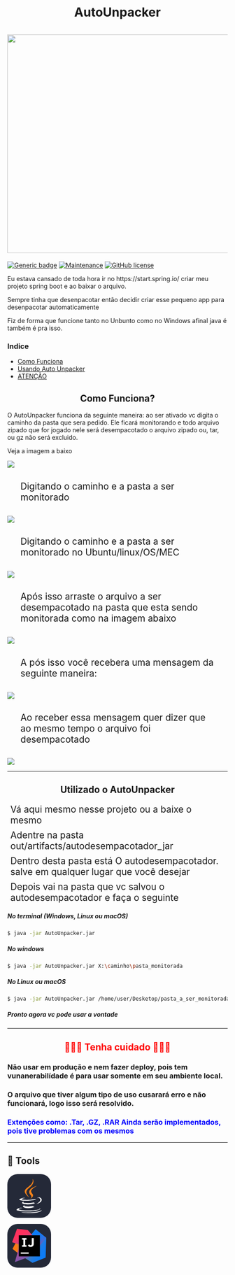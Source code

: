 <h1 align="center" >
    <br>AutoUnpacker<br><br> 
    <img src="/doc-image/AutoUnpacker-image.png" width="750" height="500">
</h1>

 [![Generic badge](https://img.shields.io/badge/<PRIMEIRAVERSAO>-<1.0>-<COLOR>.svg)](https://shields.io/) [![Maintenance](https://img.shields.io/badge/Maintained%3F-yes-green.svg)](https://GitHub.com/Naereen/StrapDown.js/graphs/commit-activity) [![GitHub license](https://img.shields.io/github/license/Naereen/StrapDown.js.svg)](https://github.com/Naereen/StrapDown.js/blob/master/LICENSE)



<p>
Eu estava cansado de toda hora ir no https://start.spring.io/
criar meu projeto spring boot e ao baixar o arquivo.
</p>

<p>
Sempre tinha que desenpacotar então decidir criar esse pequeno app para desenpacotar automaticamente
</p>

<p>
Fiz de forma que funcione tanto no Unbunto como no Windows afinal java é também é pra isso.
</p>

### Indice
- [Como Funciona](#-Como-Funciona)
- [Usando Auto Unpacker](#-Utilizado-o-AutoUnpacker)
- [ATENÇÃO](#-🚨🚨🚨-Tenha-cuidado-🚨🚨🚨)

<h2 align="center">Como Funciona?</h2>
<p>
O AutoUnpacker funciona da seguinte maneira: ao ser ativado vc digita o caminho da pasta que sera pedido. Ele ficará monitorando e todo arquivo zipado que for jogado nele será desempacotado o arquivo zipado ou, tar, ou gz não será excluido.
</p>
<p>Veja a imagem a baixo</p>
<img src="/doc-image/pedindo o caminh e pasta a ser monitoradoII.png">

<p style="padding: 10px; margin: 20px; font-size: 1.3rem;">Digitando o caminho e a pasta a ser monitorado</p>
<img src="/doc-image/digitando o caminho e a pasta no windowsII.png">

<p style="padding: 10px; margin: 20px; font-size: 1.3rem;">Digitando o caminho e a pasta a ser monitorado no Ubuntu/linux/OS/MEC</p>
<img src="/doc-image/digitando o caminho e a pasta no ubuntu-linuxII.png">

<p style="padding: 10px; margin: 20px; font-size: 1.3rem;">Após isso arraste o arquivo a ser desempacotado na pasta que esta sendo monitorada como na imagem abaixo</p>
<img src="/doc-image/arrastando par pasta monitorada afim de descompactar.png">

<p style="padding: 10px; margin: 20px; font-size: 1.3rem;">A pós isso você recebera uma mensagem da seguinte maneira:</p>
<img src="/doc-image/arquivo detectado e desempacotadoII.png">

<p style="padding: 10px; margin: 20px; font-size: 1.3rem;">Ao receber essa mensagem quer dizer que ao mesmo tempo o arquivo foi desempacotado</p>
<img src="/doc-image/Arquivo desempacotado com sucesso.png">

<hr>

<h2 align="center">Utilizado o AutoUnpacker</h2>
<p style="padding: 2px; margin: 5px; font-size: 1.3rem;">Vá aqui mesmo nesse projeto ou a baixe o mesmo</p>
<p style="padding: 2px; margin: 5px; font-size: 1.3rem;">Adentre na pasta out/artifacts/autodesempacotador_jar</p>
<p style="padding: 2px; margin: 5px; font-size: 1.3rem;">
Dentro desta pasta está O autodesempacotador.
salve em qualquer lugar que você desejar
</p>
<p style="padding: 2px; margin: 5px; font-size: 1.3rem;">Depois vai na pasta que vc salvou o autodesempacotador e faça o seguinte</p>

##### No terminal (Windows, Linux ou macOS)
```bash
$ java -jar AutoUnpacker.jar
```

##### No windows
```bash
$ java -jar AutoUnpacker.jar X:\caminho\pasta_monitorada
```

##### No Linux ou macOS
```bash
$ java -jar AutoUnpacker.jar /home/user/Desketop/pasta_a_ser_monitorada
```
##### Pronto agora vc pode usar a vontade

<hr>

<h2 align="center" style="color:red">🚨🚨🚨 Tenha cuidado 🚨🚨🚨</h2>

### Não usar em produção e nem fazer deploy, pois tem vunanerabilídade é para usar somente em seu ambiente local.

### O arquivo que tiver algum tipo de uso cusarará erro e não funcionará, logo isso será resolvido.

<h3 style="color: blue;">  Extenções como: .Tar, .GZ, .RAR Ainda serão implementados, pois tive problemas com os mesmos</h3>

<hr>

## 🔨 Tools

<svg xmlns="http://www.w3.org/2000/svg" width="100" height="100" fill="none" viewBox="0 0 256 256"><rect width="256" height="256" fill="#242938" rx="60"/><path fill="#fff" d="M101.634 182.619C101.634 182.619 93.9548 187.293 106.979 188.63C122.707 190.634 131.023 190.299 148.386 186.962C148.386 186.962 153.06 189.971 159.406 192.306C120.331 209.002 70.9089 191.304 101.634 182.619ZM96.6252 160.914C96.6252 160.914 88.2753 167.26 101.299 168.593C118.327 170.262 131.69 170.597 154.732 165.926C154.732 165.926 157.741 169.267 162.747 170.936C115.664 184.961 62.8975 172.269 96.6252 160.917V160.914ZM188.795 198.984C188.795 198.984 194.471 203.658 182.449 207.334C160.073 214.012 88.6104 216.019 68.5735 207.334C61.564 204.325 74.9197 199.982 79.2587 199.319C83.6012 198.317 85.9366 198.317 85.9366 198.317C78.2569 192.973 34.8424 209.337 63.8959 214.046C143.709 227.073 209.499 208.37 188.792 199.018L188.795 198.984ZM105.307 138.203C105.307 138.203 68.9052 146.888 92.2793 149.89C102.298 151.223 122 150.892 140.368 149.555C155.396 148.221 170.458 145.548 170.458 145.548C170.458 145.548 165.113 147.886 161.441 150.222C124.342 159.915 53.2107 155.573 73.5827 145.554C90.9526 137.204 105.307 138.203 105.307 138.203V138.203ZM170.423 174.604C207.83 155.234 190.46 136.534 178.438 138.873C175.429 139.54 174.096 140.207 174.096 140.207C174.096 140.207 175.097 138.203 177.436 137.54C201.145 129.19 219.849 162.586 169.757 175.61C169.757 175.61 170.092 175.275 170.423 174.608V174.604ZM108.979 227.364C145.046 229.703 200.147 226.03 201.484 208.995C201.484 208.995 198.817 215.673 171.764 220.683C141.042 226.359 102.968 225.692 80.5957 222.016C80.5957 222.016 85.2698 226.023 108.982 227.36L108.979 227.364Z"/><path fill="#F58219" d="M147.685 28C147.685 28 168.389 49.0388 127.983 80.7594C95.5891 106.472 120.632 121.168 127.983 137.861C108.948 120.833 95.2609 105.802 104.606 91.7762C118.331 71.0828 156.062 61.0644 147.685 28ZM137 123.842C146.683 134.862 134.333 144.881 134.333 144.881C134.333 144.881 159.044 132.195 147.692 116.494C137.338 101.466 129.324 94.1184 172.738 69.0689C172.738 69.0689 104.278 86.0968 137.007 123.835L137 123.842Z"/></svg>

<svg xmlns="http://www.w3.org/2000/svg" width="100" height="100" fill="none" viewBox="0 0 256 256"><rect width="256" height="256" fill="#242938" rx="60"/><path fill="url(#paint0_linear_159_762)" d="M78.5714 184L30.2856 145.714L54.2856 101.143L123.143 128L78.5714 184Z"/><path fill="url(#paint1_linear_159_762)" d="M228 81.4285L224.286 197.143L147.429 228L101.143 198.286L168.857 128L139.143 63.1428L165.714 31.1428L228 81.4285Z"/><path fill="url(#paint2_linear_159_762)" d="M228 81.4285L167.143 153.429L139.143 63.1428L165.714 31.1428L228 81.4285Z"/><path fill="url(#paint3_linear_159_762)" d="M124.286 194L44 223.143L56.8571 178L73.7143 122.571L28 107.143L56.8571 28L119.714 35.7143L181.429 106.286L124.286 194Z"/><path fill="#000" d="M190.571 66.5715H67.1428V190H190.571V66.5715Z"/><path fill="#fff" d="M124.857 166.857H78.5713V174.571H124.857V166.857Z"/><path fill="#fff" d="M112 92.0001V82.5715H86.2856V92.0001H93.7142V124.286H86.2856V133.714H112V124.286H104.857V92.0001H112Z"/><path fill="#fff" d="M136.571 134.572C132.571 134.572 129.143 133.714 126.571 132.286C124 130.857 121.714 128.857 120 126.857L127.143 118.857C128.571 120.572 130 121.714 131.429 122.572C132.857 123.429 134.571 124 136.286 124C138.286 124 140 123.429 141.429 122C142.571 120.572 143.143 118.572 143.143 115.429V82.5715H154.571V116C154.571 119.143 154.286 121.714 153.429 124C152.571 126.286 151.429 128 149.714 129.714C148.286 131.143 146.286 132.572 144 133.143C141.714 134 139.429 134.572 136.571 134.572Z"/><defs><linearGradient id="paint0_linear_159_762" x1="30.256" x2="123.192" y1="142.541" y2="142.541" gradientUnits="userSpaceOnUse"><stop offset=".258" stop-color="#F97A12"/><stop offset=".459" stop-color="#B07B58"/><stop offset=".724" stop-color="#577BAE"/><stop offset=".91" stop-color="#1E7CE5"/><stop offset="1" stop-color="#087CFA"/></linearGradient><linearGradient id="paint1_linear_159_762" x1="101.621" x2="254.926" y1="99.086" y2="183.914" gradientUnits="userSpaceOnUse"><stop stop-color="#F97A12"/><stop offset=".072" stop-color="#CB7A3E"/><stop offset=".154" stop-color="#9E7B6A"/><stop offset=".242" stop-color="#757B91"/><stop offset=".334" stop-color="#537BB1"/><stop offset=".432" stop-color="#387CCC"/><stop offset=".538" stop-color="#237CE0"/><stop offset=".655" stop-color="#147CEF"/><stop offset=".792" stop-color="#0B7CF7"/><stop offset="1" stop-color="#087CFA"/></linearGradient><linearGradient id="paint2_linear_159_762" x1="208.651" x2="165.972" y1="150.615" y2="23.088" gradientUnits="userSpaceOnUse"><stop stop-color="#FE315D"/><stop offset=".078" stop-color="#CB417E"/><stop offset=".16" stop-color="#9E4E9B"/><stop offset=".247" stop-color="#755BB4"/><stop offset=".339" stop-color="#5365CA"/><stop offset=".436" stop-color="#386DDB"/><stop offset=".541" stop-color="#2374E9"/><stop offset=".658" stop-color="#1478F3"/><stop offset=".794" stop-color="#0B7BF8"/><stop offset="1" stop-color="#087CFA"/></linearGradient><linearGradient id="paint3_linear_159_762" x1="58.63" x2="186.639" y1="75.066" y2="286.8" gradientUnits="userSpaceOnUse"><stop stop-color="#FE315D"/><stop offset=".04" stop-color="#F63462"/><stop offset=".104" stop-color="#DF3A71"/><stop offset=".167" stop-color="#C24383"/><stop offset=".291" stop-color="#AD4A91"/><stop offset=".55" stop-color="#755BB4"/><stop offset=".917" stop-color="#1D76ED"/><stop offset="1" stop-color="#087CFA"/></linearGradient></defs></svg>
